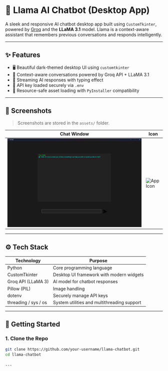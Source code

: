 # 🦙 Llama AI Chatbot (Desktop App)

A sleek and responsive AI chatbot desktop app built using `CustomTkinter`, powered by [Groq](https://groq.com) and the **LLaMA 3.1** model. Llama is a context-aware assistant that remembers previous conversations and responds intelligently.

---

## ✨ Features

- 🖥️ Beautiful dark-themed desktop UI using `customtkinter`
- 🧠 Context-aware conversations powered by Groq API + LLaMA 3.1
- 🔄 Streaming AI responses with typing effect
- 🔐 API key loaded securely via `.env`
- 📁 Resource-safe asset loading with `PyInstaller` compatibility

---

## 📸 Screenshots

> Screenshots are stored in the `assets/` folder.

| Chat Window | Icon |
|-------------|------|
| ![Chat UI](assets/screenshot.png) | ![App Icon](assets/Llama.ico) |

---

## ⚙️ Tech Stack

| Technology         | Purpose                                               |
|--------------------|-------------------------------------------------------|
| Python             | Core programming language                             |
| CustomTkinter      | Desktop UI framework with modern widgets              |
| Groq API (LLaMA 3) | AI model for chatbot responses                        |
| Pillow (PIL)       | Image handling                                        |
| dotenv             | Securely manage API keys                              |
| threading / sys / os | System utilities and multithreading support       |

---

## 🚀 Getting Started

### 1. Clone the Repo

```bash
git clone https://github.com/your-username/llama-chatbot.git
cd llama-chatbot

---

